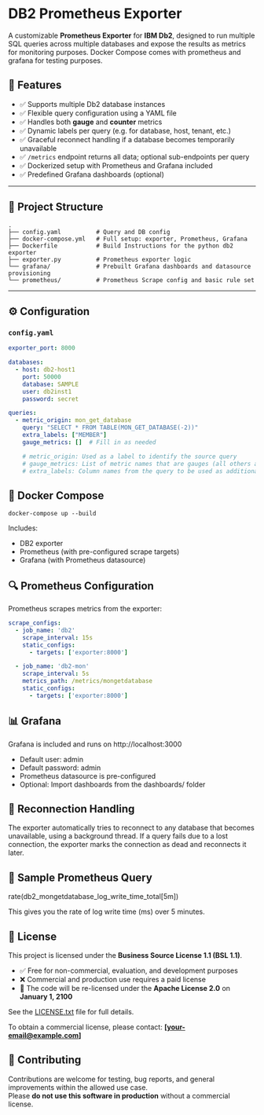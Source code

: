 # DB2 Prometheus Exporter

A customizable **Prometheus Exporter** for **IBM Db2**, designed to run multiple SQL queries across multiple databases and expose the results as metrics for monitoring purposes. Docker Compose comes with prometheus and grafana for testing purposes. 

## 🚀 Features

- ✅ Supports multiple Db2 database instances
- ✅ Flexible query configuration using a YAML file
- ✅ Handles both **gauge** and **counter** metrics
- ✅ Dynamic labels per query (e.g. for database, host, tenant, etc.)
- ✅ Graceful reconnect handling if a database becomes temporarily unavailable
- ✅ `/metrics` endpoint returns all data; optional sub-endpoints per query
- ✅ Dockerized setup with Prometheus and Grafana included
- ✅ Predefined Grafana dashboards (optional)

---

## 📁 Project Structure
```
.
├── config.yaml          # Query and DB config
├── docker-compose.yml   # Full setup: exporter, Prometheus, Grafana
├── Dockerfile           # Build Instructions for the python db2 exporter
├── exporter.py          # Prometheus exporter logic
└── grafana/             # Prebuilt Grafana dashboards and datasource provisioning
└── prometheus/          # Prometheus Scrape config and basic rule set
```
---

## ⚙️ Configuration

### `config.yaml`

```yaml
exporter_port: 8000

databases:
  - host: db2-host1
    port: 50000
    database: SAMPLE
    user: db2inst1
    password: secret

queries:
  - metric_origin: mon_get_database
    query: "SELECT * FROM TABLE(MON_GET_DATABASE(-2))"
    extra_labels: ["MEMBER"]
    gauge_metrics: []  # Fill in as needed

	# metric_origin: Used as a label to identify the source query
	# gauge_metrics: List of metric names that are gauges (all others assumed to be counters)
	# extra_labels: Column names from the query to be used as additional labels
```


## 🐳 Docker Compose

```
docker-compose up --build
```

Includes:
* DB2 exporter
* Prometheus (with pre-configured scrape targets)
* Grafana (with Prometheus datasource)


## 🔍 Prometheus Configuration

Prometheus scrapes metrics from the exporter:
```yaml
scrape_configs:
  - job_name: 'db2'
    scrape_interval: 15s
    static_configs:
      - targets: ['exporter:8000']

  - job_name: 'db2-mon'
    scrape_interval: 5s
    metrics_path: /metrics/mongetdatabase
    static_configs:
      - targets: ['exporter:8000']
```

## 📊 Grafana

Grafana is included and runs on http://localhost:3000
* Default user: admin
* Default password: admin
* Prometheus datasource is pre-configured
* Optional: Import dashboards from the dashboards/ folder

## 🔁 Reconnection Handling

The exporter automatically tries to reconnect to any database that becomes unavailable, using a background thread. If a query fails due to a lost connection, the exporter marks the connection as dead and reconnects it later.


## 🧪 Sample Prometheus Query

rate(db2_mongetdatabase_log_write_time_total[5m])

This gives you the rate of log write time (ms) over 5 minutes.


## 📝 License

This project is licensed under the **Business Source License 1.1 (BSL 1.1)**.

- ✅ Free for non-commercial, evaluation, and development purposes  
- ❌ Commercial and production use requires a paid license  
- 📆 The code will be re-licensed under the **Apache License 2.0** on **January 1, 2100**

See the [LICENSE.txt](./LICENSE.txt) file for full details.

To obtain a commercial license, please contact: **[your-email@example.com]**

## 🤝 Contributing

Contributions are welcome for testing, bug reports, and general improvements within the allowed use case.  
Please **do not use this software in production** without a commercial license.